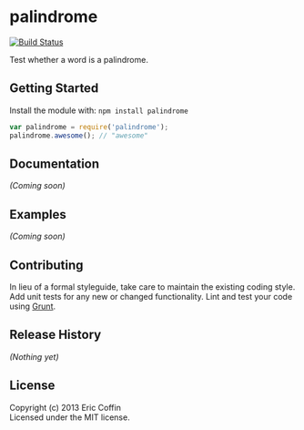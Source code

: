 # palindrome
[![Build Status](https://travis-ci.org/edcoffin/palindrome.png)](https://travis-ci.org/edcoffin/palindrome)

Test whether a word is a palindrome.

## Getting Started
Install the module with: `npm install palindrome`

```javascript
var palindrome = require('palindrome');
palindrome.awesome(); // "awesome"
```

## Documentation
_(Coming soon)_

## Examples
_(Coming soon)_

## Contributing
In lieu of a formal styleguide, take care to maintain the existing coding style. Add unit tests for any new or changed functionality. Lint and test your code using [Grunt](http://gruntjs.com/).

## Release History
_(Nothing yet)_

## License
Copyright (c) 2013 Eric Coffin  
Licensed under the MIT license.
